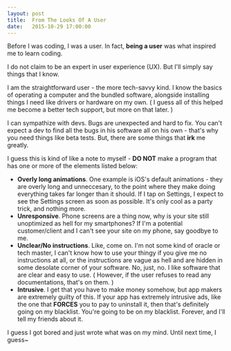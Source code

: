 ```yaml
---
layout: post
title:  From The Looks Of A User
date:   2015-10-29 17:00:00
---
```


Before I was coding, I was a user. In fact, **being a user** was what inspired me to learn coding.

I do not claim to be an expert in user experience (UX). But I'll simply say things that I know.

I am the straightforward user - the more tech-savvy kind. I know the basics of operating a computer and the bundled software, alongside installing things I need like drivers or hardware on my own. ( I guess all of this helped me become a better tech support, but more on that later. )

I can sympathize with devs. Bugs are unexpected and hard to fix. You can't expect a dev to find all the bugs in his software all on his own - that's why you need things like beta tests. But, there are some things that **irk** me greatly.

I guess this is kind of like a note to myself - **DO NOT** make a program that has one or more of the elements listed below:
* **Overly long animations**. One example is iOS's default animations - they are overly long and unneccesary, to the point where they make doing everything takes far longer than it should. If I tap on Settings, I expect to see the Settings screen as soon as possible. It's only cool as a party trick, and nothing more.
* **Unresponsive**. Phone screens are a thing now, why is your site still unoptimized as hell for my smartphones? If I'm a potential customer/client and I can't see your site on my phone, say goodbye to me.
* **Unclear/No instructions**. Like, come on. I'm not some kind of oracle or tech master, I can't know how to use your thingy if you give me no instructions at all, or the instructions are vague as hell and are hidden in some desolate corner of your software. No, just, no. I like software that are clear and easy to use. ( However, if the user refuses to read any documentations, that's on them. )
* **Intrusive**. I get that you have to make money somehow, but app makers are extremely guilty of this. If your app has extremely intrusive ads, like the one that **FORCES** you to pay to uninstall it, then that's definitely going on my blacklist. You're going to be on my blacklist. Forever, and I'll tell my friends about it.

I guess I got bored and just wrote what was on my mind. Until next time, I guess~
